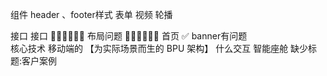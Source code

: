 组件
header 、footer样式
表单
视频
轮播



接口           接口 🍌🍌🍌🍌🍌🍌          布局问题  🍉🍉🍉🍉🍉🍉
首页           ✅                      banner有问题          
核心技术            移动端的 【为实际场景而生的 BPU 架构】 什么交互
智能座舱             缺少标题:客户案例

